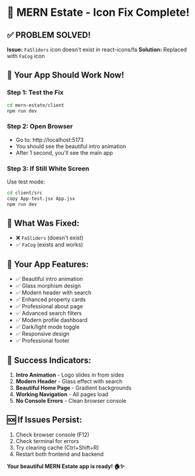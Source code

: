 # 🔧 MERN Estate - Icon Fix Complete!

## ✅ PROBLEM SOLVED!

**Issue:** `FaSliders` icon doesn't exist in react-icons/fa
**Solution:** Replaced with `FaCog` icon

## 🚀 Your App Should Work Now!

### Step 1: Test the Fix
```bash
cd mern-estate/client
npm run dev
```

### Step 2: Open Browser
- Go to: http://localhost:5173
- You should see the beautiful intro animation
- After 1 second, you'll see the main app

### Step 3: If Still White Screen
Use test mode:
```bash
cd client/src
copy App-test.jsx App.jsx
npm run dev
```

## 🎯 What Was Fixed:
- ❌ `FaSliders` (doesn't exist)
- ✅ `FaCog` (exists and works)

## 🌟 Your App Features:
- ✅ Beautiful intro animation
- ✅ Glass morphism design
- ✅ Modern header with search
- ✅ Enhanced property cards
- ✅ Professional about page
- ✅ Advanced search filters
- ✅ Modern profile dashboard
- ✅ Dark/light mode toggle
- ✅ Responsive design
- ✅ Professional footer

## 🎉 Success Indicators:
1. **Intro Animation** - Logo slides in from sides
2. **Modern Header** - Glass effect with search
3. **Beautiful Home Page** - Gradient backgrounds
4. **Working Navigation** - All pages load
5. **No Console Errors** - Clean browser console

## 🆘 If Issues Persist:
1. Check browser console (F12)
2. Check terminal for errors
3. Try clearing cache (Ctrl+Shift+R)
4. Restart both frontend and backend

**Your beautiful MERN Estate app is ready! 🏠✨**